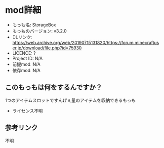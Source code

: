 # mod詳細

- もっも名: StorageBox
- もっものバージョン: v3.2.0
- DLリンク: https://web.archive.org/web/20190715131820/https://forum.minecraftuser.jp/download/file.php?id=75930
- LICENCE: ?
- Project ID: N/A
- 前提mod: N/A
- 依存mod: N/A

## このもっもは何をするんですか？
1つのアイテムスロットですんげぇ量のアイテムを収納できるもっも

- ライセンス不明

## 参考リンク

不明